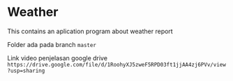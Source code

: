 # Weather
This contains an aplication program about weather report

Folder ada pada branch `master`

Link video penjelasan google drive `https://drive.google.com/file/d/1RoohyXJ5zweF5RPD03ft1jjAA4zj6PVv/view?usp=sharing`
